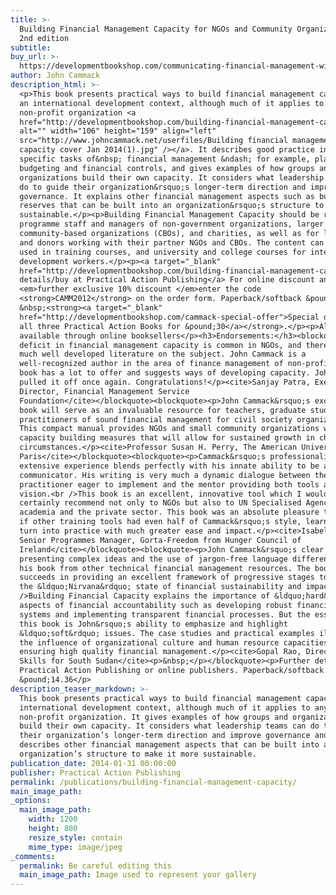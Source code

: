 ```yaml
---
title: >-
  Building Financial Management Capacity for NGOs and Community Organizations
  2nd edition
subtitle:
buy_url: >-
  https://developmentbookshop.com/communicating-financial-management-with-non-finance-people-pb
author: John Cammack
description_html: >-
  <p>This book presents practical ways to build financial management capacity in
  an international development context, although much of it applies to any
  non-profit organization <a
  href="http://developmentbookshop.com/building-financial-management-capacity-for-ngos-and-community-organizations"><img
  alt="" width="106" height="159" align="left"
  src="http://www.johncammack.net/userfiles/Building financial management
  capacity cover Jan 2014(1).jpg" /></a>. It describes good practice in the
  specific tasks of&nbsp; financial management &ndash; for example, planning and
  budgeting and financial controls, and gives examples of how groups and
  organizations build their own capacity. It considers what leadership teams can
  do to guide their organization&rsquo;s longer-term direction and improve
  governance. It explains other financial management aspects such as building
  reserves that can be built into an organization&rsquo;s structure to make it
  sustainable.</p><p>Building Financial Management Capacity should be read by
  programme staff and managers of non-government organizations, larger
  community-based organizations (CBOs), and charities, as well as for large NGOs
  and donors working with their partner NGOs and CBOs. The content can also be
  used in training courses, and university and college courses for international
  development workers.</p><p><a target="_blank"
  href="http://developmentbookshop.com/building-financial-management-capacity-for-ngos-and-community-organizations">Further
  details/buy at Practical Action Publishing</a> For online discount and a
  <em>further exclusive 10% discount </em>enter the code
  <strong>CAMM2012</strong> on the order form. Paperback/softback &pound;14.36.
  &nbsp;<strong><a target="_blank"
  href="http://developmentbookshop.com/cammack-special-offer">Special offer: buy
  all three Practical Action Books for &pound;30</a></strong>.</p><p>Also
  available through online booksellers</p><h3>Endorsements:</h3><blockquote><p>A
  deficit in financial management capacity is common in NGOs, and there is not
  much well developed literature on the subject. John Cammack is a
  well-recognized author in the area of finance management of non-profits. This
  book has a lot to offer and suggests ways of developing capacity. John has
  pulled it off once again. Congratulations!</p><cite>Sanjay Patra, Executive
  Director, Financial Management Service
  Foundation</cite></blockquote><blockquote><p>John Cammack&rsquo;s excellent
  book will serve as an invaluable resource for teachers, graduate students and
  practitioners of sound financial management for civil society organizations.
  This compact manual provides NGOs and small community organizations with
  capacity building measures that will allow for sustained growth in challenging
  circumstances.</p><cite>Professor Susan H. Perry, The American University of
  Paris</cite></blockquote><blockquote><p>Cammack&rsquo;s professionalism and
  extensive experience blends perfectly with his innate ability to be a powerful
  communicator. His writing is very much a dynamic dialogue between the
  practitioner eager to implement and the mentor providing both tools and
  vision.<br />This book is an excellent, innovative tool which I would
  certainly recommend not only to NGOs but also to UN Specialised Agencies,
  academia and the private sector. This book was an absolute pleasure to read;
  if other training tools had even half of Cammack&rsquo;s style, learning would
  turn into practice with much greater ease and impact.</p><cite>Isabella Rae,
  Senior Programmes Manager, Gorta-Freedom from Hunger Council of
  Ireland</cite></blockquote><blockquote><p>John Cammack&rsquo;s clear style of
  presenting complex ideas and the use of jargon-free language differentiates
  his book from other technical financial management resources. The book
  succeeds in providing an excellent framework of progressive stages to attain
  the &ldquo;Nirvana&rdquo; state of financial sustainability and impact.<br
  />Building Financial Capacity explains the importance of &ldquo;hard&rdquo;
  aspects of financial accountability such as developing robust financial
  systems and implementing transparent financial processes. But the essence of
  this book is John&rsquo;s ability to emphasize and highlight
  &ldquo;soft&rdquo; issues. The case studies and practical examples illustrate
  the influence of organizational culture and human resource capacities on
  ensuring high quality financial management.</p><cite>Gopal Rao, Director,
  Skills for South Sudan</cite><p>&nbsp;</p></blockquote><p>Further details at
  Practical Action Publishing or online publishers. Paperback/softback
  &pound;14.36</p>
description_teaser_markdown: >-
  This book presents practical ways to build financial management capacity in an
  international development context, although much of it applies to any
  non-profit organization. It gives examples of how groups and organizations
  build their own capacity. It considers what leadership teams can do to guide
  their organization’s longer-term direction and improve governance and it
  describes other financial management aspects that can be built into an
  organization’s structure to make it more sustainable.
publication_date: 2014-01-31 00:00:00
publisher: Practical Action Publishing
permalink: /publications/building-financial-management-capacity/
main_image_path:
_options:
  main_image_path:
    width: 1200
    height: 800
    resize_style: contain
    mime_type: image/jpeg
_comments:
  permalink: Be careful editing this
  main_image_path: Image used to represent your gallery
---
```


